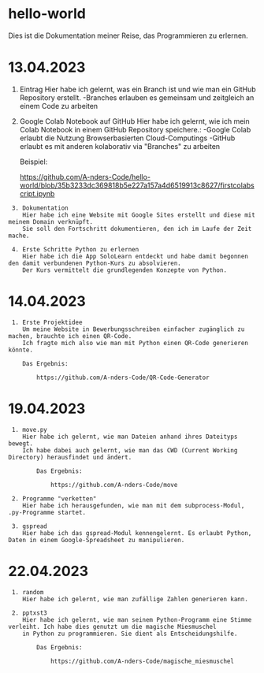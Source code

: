 # hello-world
Dies ist die Dokumentation meiner Reise, das Programmieren zu erlernen.

# 13.04.2023

   1. Eintrag
    Hier habe ich gelernt, was ein Branch ist und wie man ein GitHub Repository erstellt.
      -Branches erlauben es gemeinsam und zeitgleich an einem Code zu arbeiten
  
   2. Google Colab Notebook auf GitHub
    Hier habe ich gelernt, wie ich mein Colab Notebook in einem GitHub Repository speichere.:
      -Google Colab erlaubt die Nutzung Browserbasierten Cloud-Computings
      -GitHub erlaubt es mit anderen kolaborativ via "Branches" zu arbeiten
    
      Beispiel:
    
        https://github.com/A-nders-Code/hello-world/blob/35b3233dc369818b5e227a157a4d6519913c8627/firstcolabscript.ipynb

	 3. Dokumentation
  		Hier habe ich eine Website mit Google Sites erstellt und diese mit meinem Domain verknüpft.
  		Sie soll den Fortschritt dokumentieren, den ich im Laufe der Zeit mache.
  
	 4. Erste Schritte Python zu erlernen
  		Hier habe ich die App SoloLearn entdeckt und habe damit begonnen den damit verbundenen Python-Kurs zu absolvieren.
  		Der Kurs vermittelt die grundlegenden Konzepte von Python.
  

# 14.04.2023

	 1. Erste Projektidee
  		Um meine Website in Bewerbungsschreiben einfacher zugänglich zu machen, brauchte ich einen QR-Code.
  		Ich fragte mich also wie man mit Python einen QR-Code generieren könnte.
   
   		Das Ergebnis:
     
     		https://github.com/A-nders-Code/QR-Code-Generator


# 19.04.2023
	 1. move.py
		Hier habe ich gelernt, wie man Dateien anhand ihres Dateityps bewegt.
		Ich habe dabei auch gelernt, wie man das CWD (Current Working Directory) herausfindet und ändert.
			
			Das Ergebnis:
				
				https://github.com/A-nders-Code/move

	 2. Programme "verketten"
		Hier habe ich herausgefunden, wie man mit dem subprocess-Modul, .py-Programme startet.

	 3. gspread
		Hier habe ich das gspread-Modul kennengelernt. Es erlaubt Python, Daten in einem Google-Spreadsheet zu manipulieren.
		
# 22.04.2023
	 1. random
	 	Hier habe ich gelernt, wie man zufällige Zahlen generieren kann.
	 
	 2. pptxst3
		Hier habe ich gelernt, wie man seinem Python-Programm eine Stimme verleiht. Ich habe dies genutzt um die magische Miesmuschel 
		in Python zu programmieren. Sie dient als Entscheidungshilfe.
			
			Das Ergebnis:
				
				https://github.com/A-nders-Code/magische_miesmuschel

